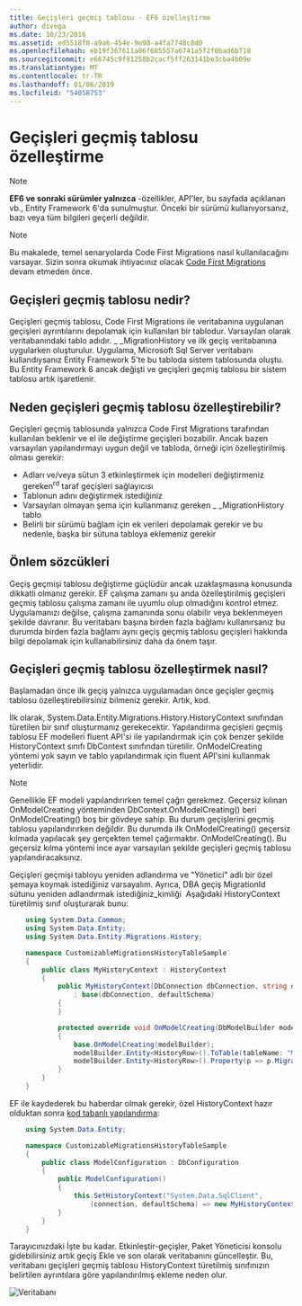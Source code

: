 ```yaml
---
title: Geçişleri geçmiş tablosu - EF6 özelleştirme
author: divega
ms.date: 10/23/2016
ms.assetid: ed5518f0-a9a6-454e-9e98-a4fa7748c8d0
ms.openlocfilehash: eb19f367611a86f685557a6741a5f2f0bad6b718
ms.sourcegitcommit: e66745c9f91258b2cacf5ff263141be3cba4b09e
ms.translationtype: MT
ms.contentlocale: tr-TR
ms.lasthandoff: 01/06/2019
ms.locfileid: "54058753"
---
```

# <a name="customizing-the-migrations-history-table"></a>Geçişleri geçmiş tablosu özelleştirme
> [!NOTE]
> **EF6 ve sonraki sürümler yalnızca** -özellikler, API'ler, bu sayfada açıklanan vb., Entity Framework 6'da sunulmuştur. Önceki bir sürümü kullanıyorsanız, bazı veya tüm bilgileri geçerli değildir.

> [!NOTE]
> Bu makalede, temel senaryolarda Code First Migrations nasıl kullanılacağını varsayar. Sizin sonra okumak ihtiyacınız olacak [Code First Migrations](~/ef6/modeling/code-first/migrations/index.md) devam etmeden önce.

## <a name="what-is-migrations-history-table"></a>Geçişleri geçmiş tablosu nedir?

Geçişleri geçmiş tablosu, Code First Migrations ile veritabanına uygulanan geçişleri ayrıntılarını depolamak için kullanılan bir tablodur. Varsayılan olarak veritabanındaki tablo adıdır. \_ \_MigrationHistory ve ilk geçiş veritabanına uygularken oluşturulur. Uygulama, Microsoft Sql Server veritabanı kullandıysanız Entity Framework 5'te bu tabloda sistem tablosunda oluştu. Bu Entity Framework 6 ancak değişti ve geçişleri geçmiş tablosu bir sistem tablosu artık işaretlenir.

## <a name="why-customize-migrations-history-table"></a>Neden geçişleri geçmiş tablosu özelleştirebilir?

Geçişleri geçmiş tablosunda yalnızca Code First Migrations tarafından kullanılan beklenir ve el ile değiştirme geçişleri bozabilir. Ancak bazen varsayılan yapılandırmayı uygun değil ve tabloda, örneği için özelleştirilmiş olması gerekir:

-   Adları ve/veya sütun 3 etkinleştirmek için modelleri değiştirmeniz gereken<sup>rd</sup> taraf geçişleri sağlayıcısı
-   Tablonun adını değiştirmek istediğiniz
-   Varsayılan olmayan şema için kullanmanız gereken \_ \_MigrationHistory tablo
-   Belirli bir sürümü bağlam için ek verileri depolamak gerekir ve bu nedenle, başka bir sütuna tabloya eklemeniz gerekir

## <a name="words-of-precaution"></a>Önlem sözcükleri

Geçiş geçmişi tablosu değiştirme güçlüdür ancak uzaklaşmasına konusunda dikkatli olmanız gerekir. EF çalışma zamanı şu anda özelleştirilmiş geçişleri geçmiş tablosu çalışma zamanı ile uyumlu olup olmadığını kontrol etmez. Uygulamanızı değilse, çalışma zamanında sonu olabilir veya beklenmeyen şekilde davranır. Bu veritabanı başına birden fazla bağlamı kullanırsanız bu durumda birden fazla bağlamı aynı geçiş geçmiş tablosu geçişleri hakkında bilgi depolamak için kullanabilirsiniz daha da önem taşır.

## <a name="how-to-customize-migrations-history-table"></a>Geçişleri geçmiş tablosu özelleştirmek nasıl?

Başlamadan önce ilk geçiş yalnızca uygulamadan önce geçişler geçmiş tablosu özelleştirebilirsiniz bilmeniz gerekir. Artık, kod.

İlk olarak, System.Data.Entity.Migrations.History.HistoryContext sınıfından türetilen bir sınıf oluşturmanız gerekecektir. Yapılandırma geçişleri geçmiş tablosu EF modelleri fluent API'si ile yapılandırmak için çok benzer şekilde HistoryContext sınıfı DbContext sınıfından türetilir. OnModelCreating yöntemi yok sayın ve tablo yapılandırmak için fluent API'sini kullanmak yeterlidir.

>[!NOTE]
> Genellikle EF modeli yapılandırırken temel çağrı gerekmez. Geçersiz kılınan OnModelCreating yönteminden DbContext.OnModelCreating() beri OnModelCreating() boş bir gövdeye sahip. Bu durum geçişlerini geçmiş tablosu yapılandırırken değildir. Bu durumda ilk OnModelCreating() geçersiz kılmada yapılacak şey gerçekten temel çağırmaktır. OnModelCreating(). Bu geçersiz kılma yöntemi ince ayar varsayılan şekilde geçişleri geçmiş tablosu yapılandıracaksınız.

Geçişleri geçmişi tabloyu yeniden adlandırma ve "Yönetici" adlı bir özel şemaya koymak istediğiniz varsayalım. Ayrıca, DBA geçiş MigrationId sütunu yeniden adlandırmak istediğiniz\_kimliği  Aşağıdaki HistoryContext türetilmiş sınıf oluşturarak bunu:

``` csharp
    using System.Data.Common;
    using System.Data.Entity;
    using System.Data.Entity.Migrations.History;

    namespace CustomizableMigrationsHistoryTableSample
    {
        public class MyHistoryContext : HistoryContext
        {
            public MyHistoryContext(DbConnection dbConnection, string defaultSchema)
                : base(dbConnection, defaultSchema)
            {
            }

            protected override void OnModelCreating(DbModelBuilder modelBuilder)
            {
                base.OnModelCreating(modelBuilder);
                modelBuilder.Entity<HistoryRow>().ToTable(tableName: "MigrationHistory", schemaName: "admin");
                modelBuilder.Entity<HistoryRow>().Property(p => p.MigrationId).HasColumnName("Migration_ID");
            }
        }
    }
```

EF ile kaydederek bu haberdar olmak gerekir, özel HistoryContext hazır olduktan sonra [kod tabanlı yapılandırma](https://msdn.com/data/jj680699):

``` csharp
    using System.Data.Entity;

    namespace CustomizableMigrationsHistoryTableSample
    {
        public class ModelConfiguration : DbConfiguration
        {
            public ModelConfiguration()
            {
                this.SetHistoryContext("System.Data.SqlClient",
                    (connection, defaultSchema) => new MyHistoryContext(connection, defaultSchema));
            }
        }
    }
```

Tarayıcınızdaki İşte bu kadar. Etkinleştir-geçişler, Paket Yöneticisi konsolu gidebilirsiniz artık geçiş Ekle ve son olarak veritabanını güncelleştir. Bu, veritabanı geçişleri geçmiş tablosu HistoryContext türetilmiş sınıfınızın belirtilen ayrıntılara göre yapılandırılmış ekleme neden olur.

![Veritabanı](~/ef6/media/database.png)
